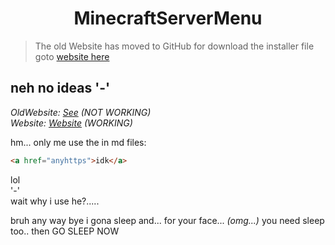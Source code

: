 <h1 align="center"> MinecraftServerMenu </h1>

> The old Website has moved to GitHub for download the installer file goto [website here](https://ramiresoliv.github.io/MinecraftServerMenu) 

## neh no ideas '-'

*OldWebsite:* *[See](https://minecraftservermenu.ramiresoliv.repl.co) (NOT WORKING)* \
*Website:*  *[Website](https://ramiresoliv.github.io/MinecraftServerMenu) (WORKING)*

hm...
only me use the in md files:
``` html
<a href="anyhttps">idk</a>
```
lol\
'-'\
wait why i use he?.....

bruh any way bye i gona sleep and... for your face... *(omg...)* you need sleep too.. then GO SLEEP NOW
